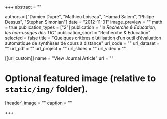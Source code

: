 ﻿+++
abstract = ""

authors = ["Damien Dupré", "Mathieu Loiseau", "Hamad Salem", "Philipe Dessus", "Stephan Simonian"]
date = "2012-11-01"
image_preview = ""
math = true
publication_types = ["2"]
publication = "In *Recherche & Education, les non-usages des TIC*"
publication_short = "Recherche & Education"
selected = false
title = "Quelques critères d’utilisation d’un outil d’évaluation automatique de synthèses de cours à distance"
url_code = ""
url_dataset = ""
url_pdf = ""
url_project = ""
url_slides = ""
url_video = ""

[[url_custom]]
name = "View Journal Article"
url = ""

# Optional featured image (relative to `static/img/` folder).
[header]
image = ""
caption = ""

+++
